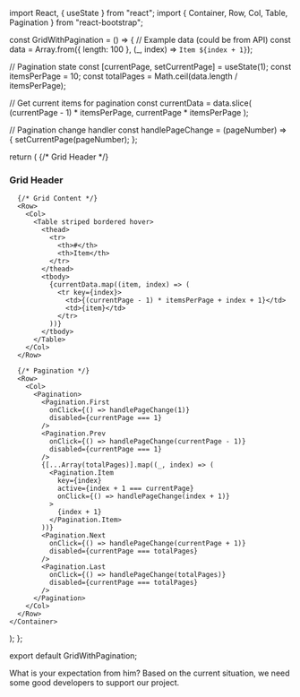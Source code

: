 import React, { useState } from "react";
import { Container, Row, Col, Table, Pagination } from "react-bootstrap";

const GridWithPagination = () => {
  // Example data (could be from API)
  const data = Array.from({ length: 100 }, (_, index) => `Item ${index + 1}`);
  
  // Pagination state
  const [currentPage, setCurrentPage] = useState(1);
  const itemsPerPage = 10;
  const totalPages = Math.ceil(data.length / itemsPerPage);

  // Get current items for pagination
  const currentData = data.slice(
    (currentPage - 1) * itemsPerPage,
    currentPage * itemsPerPage
  );

  // Pagination change handler
  const handlePageChange = (pageNumber) => {
    setCurrentPage(pageNumber);
  };

  return (
    <Container>
      {/* Grid Header */}
      <Row className="my-3">
        <Col>
          <h3>Grid Header</h3>
        </Col>
      </Row>

      {/* Grid Content */}
      <Row>
        <Col>
          <Table striped bordered hover>
            <thead>
              <tr>
                <th>#</th>
                <th>Item</th>
              </tr>
            </thead>
            <tbody>
              {currentData.map((item, index) => (
                <tr key={index}>
                  <td>{(currentPage - 1) * itemsPerPage + index + 1}</td>
                  <td>{item}</td>
                </tr>
              ))}
            </tbody>
          </Table>
        </Col>
      </Row>

      {/* Pagination */}
      <Row>
        <Col>
          <Pagination>
            <Pagination.First
              onClick={() => handlePageChange(1)}
              disabled={currentPage === 1}
            />
            <Pagination.Prev
              onClick={() => handlePageChange(currentPage - 1)}
              disabled={currentPage === 1}
            />
            {[...Array(totalPages)].map((_, index) => (
              <Pagination.Item
                key={index}
                active={index + 1 === currentPage}
                onClick={() => handlePageChange(index + 1)}
              >
                {index + 1}
              </Pagination.Item>
            ))}
            <Pagination.Next
              onClick={() => handlePageChange(currentPage + 1)}
              disabled={currentPage === totalPages}
            />
            <Pagination.Last
              onClick={() => handlePageChange(totalPages)}
              disabled={currentPage === totalPages}
            />
          </Pagination>
        </Col>
      </Row>
    </Container>
  );
};

export default GridWithPagination;



 What is your expectation from him? Based on the current situation, we need some good developers to support our project.

